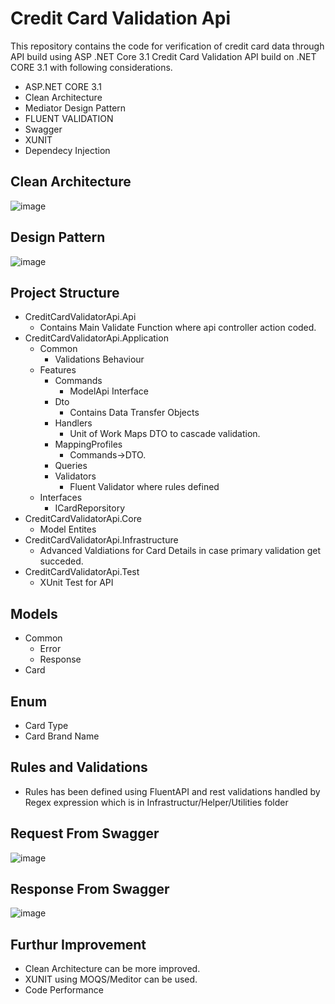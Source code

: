 # Credit Card Validation Api
This repository contains the code for verification of credit card data through API build using ASP .NET Core 3.1
Credit Card Validation API build on .NET CORE 3.1 with following considerations.

  * ASP.NET CORE 3.1
  * Clean Architecture
  * Mediator Design Pattern
  * FLUENT VALIDATION
  * Swagger
  * XUNIT
  * Dependecy Injection
## Clean Architecture ##
![image](https://user-images.githubusercontent.com/30867046/160513236-4cfca4c6-b37b-4cf1-981a-3a7282149af5.png)
## Design Pattern ##
![image](https://user-images.githubusercontent.com/30867046/160513328-6965e68b-9678-470c-b562-65d4ad1b0a1c.png)

## Project Structure ##
  * CreditCardValidatorApi.Api
     * Contains Main Validate Function where api controller action coded.
  * CreditCardValidatorApi.Application
     *  Common
        * Validations Behaviour
     *  Features
        * Commands
           * ModelApi Interface
        * Dto
           * Contains Data Transfer Objects
        * Handlers
           * Unit of Work Maps DTO to cascade validation.
        * MappingProfiles
           * Commands->DTO.
        * Queries
        * Validators
           * Fluent Validator where rules defined
     *  Interfaces
           * ICardReporsitory
  * CreditCardValidatorApi.Core
    * Model Entites
  * CreditCardValidatorApi.Infrastructure
    * Advanced Valdiations for Card Details in case primary validation get succeded.
  * CreditCardValidatorApi.Test
    * XUnit Test for API  
## Models ##
  * Common
    * Error
    * Response
  * Card
## Enum ##
* Card Type
* Card Brand Name
## Rules and Validations ##
  * Rules has been defined using FluentAPI and rest validations handled by Regex expression which is in Infrastructur/Helper/Utilities folder
## Request From Swagger ##
![image](https://user-images.githubusercontent.com/30867046/160510721-f1b9bc78-9a11-449e-922d-f3a93b758f9a.png)
## Response From Swagger ##
![image](https://user-images.githubusercontent.com/30867046/160510818-800c0b4e-bd03-4bba-a2e3-32827ea9f0a8.png)
## Furthur Improvement
* Clean Architecture can be more improved.
* XUNIT using MOQS/Meditor can be used.
* Code Performance

